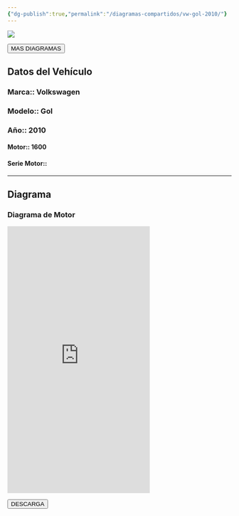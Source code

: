 ```yaml
---
{"dg-publish":true,"permalink":"/diagramas-compartidos/vw-gol-2010/"}
---
```


<img src="https://lh3.googleusercontent.com/d/137fl3TIZ0-PU8b-Pt0bsjclwHub_u78G" class="logo">

<a href="https://carrosgt.vercel.app/vehiculos/diagramas/"><button class="btn success">MAS DIAGRAMAS</button></a>

## Datos del Vehículo 

### Marca:: Volkswagen 
### Modelo:: Gol
### Año:: 2010
#### Motor:: 1600
#### Serie Motor:: 
---

## Diagrama
### Diagrama de Motor


<iframe src="https://www.slideshare.net/slideshow/embed_code/key/fPOODwVORyevqq?hostedIn=slideshare&page=upload" width="320" height="600" frameborder="0" marginwidth="0" marginheight="0" scrolling="no"></iframe>


<a href="https://es.slideshare.net/carrosgtjr/diagrama-elctrico-motor-vw-gol-2010pdf"><button class="btn success">DESCARGA</button></a>